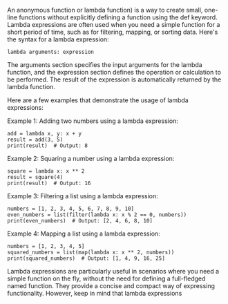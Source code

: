 An anonymous function or lambda function) is a way to create small, one-line functions without explicitly defining a function using the def keyword. Lambda expressions are often used when you need a simple function for a short period of time, such as for filtering, mapping, or sorting data. Here's the syntax for a lambda expression:
```
lambda arguments: expression
```
The arguments section specifies the input arguments for the lambda function, and the expression section defines the operation or calculation to be performed. The result of the expression is automatically returned by the lambda function.

Here are a few examples that demonstrate the usage of lambda expressions:

Example 1: Adding two numbers using a lambda expression:
```
add = lambda x, y: x + y
result = add(3, 5)
print(result)  # Output: 8
```

Example 2: Squaring a number using a lambda expression:

```
square = lambda x: x ** 2
result = square(4)
print(result)  # Output: 16
```
Example 3: Filtering a list using a lambda expression:

```
numbers = [1, 2, 3, 4, 5, 6, 7, 8, 9, 10]
even_numbers = list(filter(lambda x: x % 2 == 0, numbers))
print(even_numbers)  # Output: [2, 4, 6, 8, 10]
```
Example 4: Mapping a list using a lambda expression:

```
numbers = [1, 2, 3, 4, 5]
squared_numbers = list(map(lambda x: x ** 2, numbers))
print(squared_numbers)  # Output: [1, 4, 9, 16, 25]
```

Lambda expressions are particularly useful in scenarios where you need a simple function on the fly, without the need for defining a full-fledged named function. They provide a concise and compact way of expressing functionality. However, keep in mind that lambda expressions